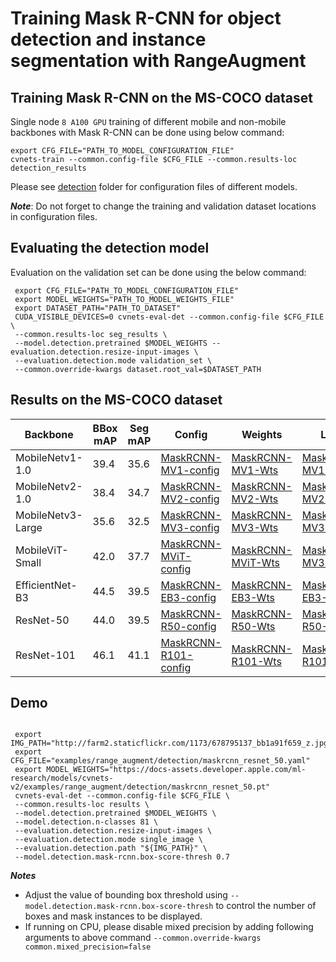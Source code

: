 # Training Mask R-CNN for object detection and instance segmentation with RangeAugment

## Training Mask R-CNN on the MS-COCO dataset

Single node `8 A100 GPU` training of different mobile and non-mobile backbones with Mask R-CNN 
can be done using below command:

``` 
export CFG_FILE="PATH_TO_MODEL_CONFIGURATION_FILE"
cvnets-train --common.config-file $CFG_FILE --common.results-loc detection_results
```

Please see [detection](./detection) folder for configuration files of different models.

***Note***: Do not forget to change the training and validation dataset locations in configuration files.

## Evaluating the detection model

Evaluation on the validation set can be done using the below command:

```
 export CFG_FILE="PATH_TO_MODEL_CONFIGURATION_FILE"
 export MODEL_WEIGHTS="PATH_TO_MODEL_WEIGHTS_FILE"
 export DATASET_PATH="PATH_TO_DATASET"
 CUDA_VISIBLE_DEVICES=0 cvnets-eval-det --common.config-file $CFG_FILE \
 --common.results-loc seg_results \
 --model.detection.pretrained $MODEL_WEIGHTS --evaluation.detection.resize-input-images \
 --evaluation.detection.mode validation_set \
 --common.override-kwargs dataset.root_val=$DATASET_PATH
```

## Results on the MS-COCO dataset

| Backbone             | BBox mAP | Seg mAP | Config                                                         | Weights                                                                                                                         | Logs                                                                                                                   |
|----------------------|----------|---------|----------------------------------------------------------------|------------------------------------------------------------------------------------------------------------------------------------|------------------------------------------------------------------------------------------------------------------------|
| MobileNetv1-1.0      | 39.4     | 35.6    | [MaskRCNN-MV1-config](detection/maskrcnn_mobilenet_v1.yaml)    | [MaskRCNN-MV1-Wts](https://docs-assets.developer.apple.com/ml-research/models/cvnets-v2/examples/range_augment/detection/maskrcnn_mobilenet_v1.pt)    | [MaskRCNN-MV1-Logs](https://docs-assets.developer.apple.com/ml-research/models/cvnets-v2/examples/range_augment/detection/maskrcnn_mobilenet_v1_logs.txt)    |
| MobileNetv2-1.0      | 38.4     | 34.7    | [MaskRCNN-MV2-config](detection/maskrcnn_mobilenet_v2.yaml)    | [MaskRCNN-MV2-Wts](https://docs-assets.developer.apple.com/ml-research/models/cvnets-v2/examples/range_augment/detection/maskrcnn_mobilenet_v2.pt)    | [MaskRCNN-MV2-Logs](https://docs-assets.developer.apple.com/ml-research/models/cvnets-v2/examples/range_augment/detection/maskrcnn_mobilenet_v2_logs.txt)    |
| MobileNetv3-Large    | 35.6     | 32.5    | [MaskRCNN-MV3-config](detection/maskrcnn_mobilenet_v3.yaml)    | [MaskRCNN-MV3-Wts](https://docs-assets.developer.apple.com/ml-research/models/cvnets-v2/examples/range_augment/detection/maskrcnn_mobilenet_v3.pt)    | [MaskRCNN-MV3-Logs](https://docs-assets.developer.apple.com/ml-research/models/cvnets-v2/examples/range_augment/detection/maskrcnn_mobilenet_v3_logs.txt)    |
| MobileViT-Small      | 42.0     | 37.7    | [MaskRCNN-MViT-config](detection/maskrcnn_mobilevit.yaml)      | [MaskRCNN-MViT-Wts](https://docs-assets.developer.apple.com/ml-research/models/cvnets-v2/examples/range_augment/detection/maskrcnn_mobilevit.pt)    | [MaskRCNN-MV3-Logs](https://docs-assets.developer.apple.com/ml-research/models/cvnets-v2/examples/range_augment/detection/maskrcnn_mobilevit_logs.txt)       |
| EfficientNet-B3      | 44.5     | 39.5    | [MaskRCNN-EB3-config](detection/maskrcnn_efficientnet_b3.yaml) | [MaskRCNN-EB3-Wts](https://docs-assets.developer.apple.com/ml-research/models/cvnets-v2/examples/range_augment/detection/maskrcnn_efficientnet_b3.pt) | [MaskRCNN-EB3-Logs](https://docs-assets.developer.apple.com/ml-research/models/cvnets-v2/examples/range_augment/detection/maskrcnn_efficientnet_b3_logs.txt) |
| ResNet-50            | 44.0     | 39.5    | [MaskRCNN-R50-config](detection/maskrcnn_resnet_50.yaml)       | [MaskRCNN-R50-Wts](https://docs-assets.developer.apple.com/ml-research/models/cvnets-v2/examples/range_augment/detection/maskrcnn_resnet_50.pt)  | [MaskRCNN-R50-Logs](https://docs-assets.developer.apple.com/ml-research/models/cvnets-v2/examples/range_augment/detection/maskrcnn_resnet_50_logs.txt)       |
| ResNet-101           | 46.1     | 41.1    | [MaskRCNN-R101-config](detection/maskrcnn_resnet_101.yaml)     | [MaskRCNN-R101-Wts](https://docs-assets.developer.apple.com/ml-research/models/cvnets-v2/examples/range_augment/detection/maskrcnn_resnet_101.pt)     | [MaskRCNN-R101-Logs](https://docs-assets.developer.apple.com/ml-research/models/cvnets-v2/examples/range_augment/detection/maskrcnn_resnet_101_logs.txt)     |


## Demo

```shell

 export IMG_PATH="http://farm2.staticflickr.com/1173/678795137_bb1a91f659_z.jpg"
 export CFG_FILE="examples/range_augment/detection/maskrcnn_resnet_50.yaml"
 export MODEL_WEIGHTS="https://docs-assets.developer.apple.com/ml-research/models/cvnets-v2/examples/range_augment/detection/maskrcnn_resnet_50.pt"
 cvnets-eval-det --common.config-file $CFG_FILE \
 --common.results-loc results \
 --model.detection.pretrained $MODEL_WEIGHTS \
 --model.detection.n-classes 81 \
 --evaluation.detection.resize-input-images \
 --evaluation.detection.mode single_image \
 --evaluation.detection.path "${IMG_PATH}" \
 --model.detection.mask-rcnn.box-score-thresh 0.7
```

***Notes***
   * Adjust the value of bounding box threshold using `--model.detection.mask-rcnn.box-score-thresh` to control the number of boxes and mask instances to be displayed. 
   * If running on CPU, please disable mixed precision by adding following arguments to above command `--common.override-kwargs common.mixed_precision=false`